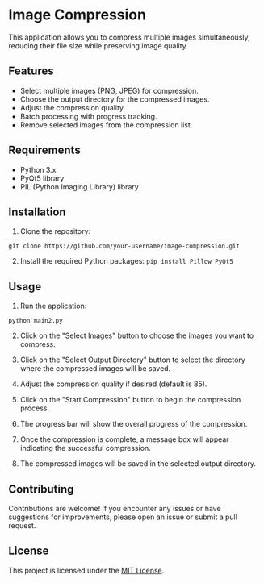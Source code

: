 # Image Compression

This application allows you to compress multiple images simultaneously, reducing their file size while preserving image quality.

## Features

- Select multiple images (PNG, JPEG) for compression.
- Choose the output directory for the compressed images.
- Adjust the compression quality.
- Batch processing with progress tracking.
- Remove selected images from the compression list.

## Requirements

- Python 3.x
- PyQt5 library
- PIL (Python Imaging Library) library

## Installation

1. Clone the repository:

```git clone https://github.com/your-username/image-compression.git```


2. Install the required Python packages:
```pip install Pillow PyQt5```


## Usage

1. Run the application:
```
python main2.py
```

2. Click on the "Select Images" button to choose the images you want to compress.

3. Click on the "Select Output Directory" button to select the directory where the compressed images will be saved.

4. Adjust the compression quality if desired (default is 85).

5. Click on the "Start Compression" button to begin the compression process.

6. The progress bar will show the overall progress of the compression.

7. Once the compression is complete, a message box will appear indicating the successful compression.

8. The compressed images will be saved in the selected output directory.

## Contributing

Contributions are welcome! If you encounter any issues or have suggestions for improvements, please open an issue or submit a pull request.

## License

This project is licensed under the [MIT License](LICENSE).


